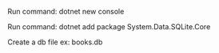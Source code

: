 Run command: dotnet new console

Run command: dotnet add package System.Data.SQLite.Core

Create a db file ex: books.db
